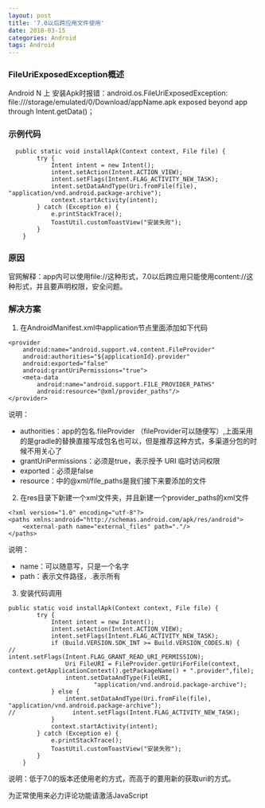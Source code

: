 ```yaml
---
layout: post
title: '7.0以后跨应用文件使用'
date: 2018-03-15
categories: Android
tags: Android
---
```

### FileUriExposedException概述

 Android N 上 安装Apk时报错：android.os.FileUriExposedException: file:///storage/emulated/0/Download/appName.apk exposed beyond app through Intent.getData()；

### 示例代码

```android
  public static void installApk(Context context, File file) {
        try {
            Intent intent = new Intent();
            intent.setAction(Intent.ACTION_VIEW);
            intent.setFlags(Intent.FLAG_ACTIVITY_NEW_TASK);
            intent.setDataAndType(Uri.fromFile(file), "application/vnd.android.package-archive");
            context.startActivity(intent);
        } catch (Exception e) {
            e.printStackTrace();
            ToastUtil.customToastView("安装失败");
        }
    }
```

### 原因

官网解释：app内可以使用file://这种形式，7.0以后跨应用只能使用content://这种形式，并且要声明权限，安全问题。

### 解决方案

1. 在AndroidManifest.xml中application节点里面添加如下代码

```android
<provider
    android:name="android.support.v4.content.FileProvider"
    android:authorities="${applicationId}.provider"
    android:exported="false"
    android:grantUriPermissions="true">
    <meta-data
        android:name="android.support.FILE_PROVIDER_PATHS"
        android:resource="@xml/provider_paths"/>
</provider>
```

说明：
- authorities：app的包名.fileProvider （fileProvider可以随便写）,上面采用的是gradle的替换直接写成包名也可以，但是推荐这种方式，多渠道分包的时候不用关心了
- grantUriPermissions：必须是true，表示授予 URI 临时访问权限
- exported：必须是false
- resource：中的@xml/file_paths是我们接下来要添加的文件


2. 在res目录下新建一个xml文件夹，并且新建一个provider_paths的xml文件
```android
<?xml version="1.0" encoding="utf-8"?>
<paths xmlns:android="http://schemas.android.com/apk/res/android">
    <external-path name="external_files" path="."/>
</paths>
```
说明：
- name：可以随意写，只是一个名字
- path：表示文件路径，.表示所有

3. 安装代码调用

```android
public static void installApk(Context context, File file) {
        try {
            Intent intent = new Intent();
            intent.setAction(Intent.ACTION_VIEW);
            intent.setFlags(Intent.FLAG_ACTIVITY_NEW_TASK);
            if (Build.VERSION.SDK_INT >= Build.VERSION_CODES.N) {
//                intent.setFlags(Intent.FLAG_GRANT_READ_URI_PERMISSION);
                Uri FileURI = FileProvider.getUriForFile(context, context.getApplicationContext().getPackageName() + ".provider",file);
                intent.setDataAndType(FileURI,
                        "application/vnd.android.package-archive");
            } else {
                intent.setDataAndType(Uri.fromFile(file), "application/vnd.android.package-archive");
//                intent.setFlags(Intent.FLAG_ACTIVITY_NEW_TASK);
            }
            context.startActivity(intent);
        } catch (Exception e) {
            e.printStackTrace();
            ToastUtil.customToastView("安装失败");
        }
    }
```
说明：低于7.0的版本还使用老的方式，而高于的要用新的获取uri的方式。

<!-- 来必力City版安装代码 -->
<div id="lv-container" data-id="city" data-uid="MTAyMC8zMjU2Ny85MTI4">
<script type="text/javascript">
   (function(d, s) {
   var j, e = d.getElementsByTagName(s)[0];

   if (typeof LivereTower === 'function') { return; }

   j = d.createElement(s);
   j.src = 'https://cdn-city.livere.com/js/embed.dist.js';
   j.async = true;

   e.parentNode.insertBefore(j, e);
   })(document, 'script');
</script>
<noscript> 为正常使用来必力评论功能请激活JavaScript</noscript>
</div>
<!-- City版安装代码已完成 -->